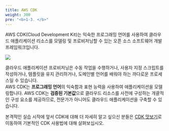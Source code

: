 ```yaml
---
title: AWS CDK
weight: 300
pre: "<b>1-3. </b>"
---
```



AWS CDK(Cloud Development Kit)는 익숙한 프로그래밍 언어를 사용하여 클라우드 애플리케이션 리소스를 모델링 및 프로비저닝할 수 있는 오픈 소스 소프트웨어 개발 프레임워크입니다.

![](https://d2908q01vomqb2.cloudfront.net/0716d9708d321ffb6a00818614779e779925365c/2018/08/28/CDKCompilesCFN-1.png)

클라우드 애플리케이션 프로비저닝은 수동 작업을 수행하거나, 사용자 지정 스크립트를 작성하거나, 템플릿을 유지 관리하거나, 도메인별 언어를 배워야 하는 까다로운 프로세스일 수 있습니다.  
AWS CDK는 **프로그래밍 언어**의 익숙함과 표현 능력을 사용하여 애플리케이션을 모델링합니다. AWS CDK는 **검증된 기본값**으로 클라우드 리소스를 사전에 구성하는 개괄적인 구성 요소를 제공하므로, 전문가가 아니어도 클라우드 애플리케이션을 구축할 수 있습니다.


본격적인 실습 시작에 앞서 CDK에 대해 더 자세히 알고 싶으신 분들은 [CDK 맛보기](/ko/30-cdk/)로 이동하여 기본적인 CDK 사용법에 대해 살펴보십시오.